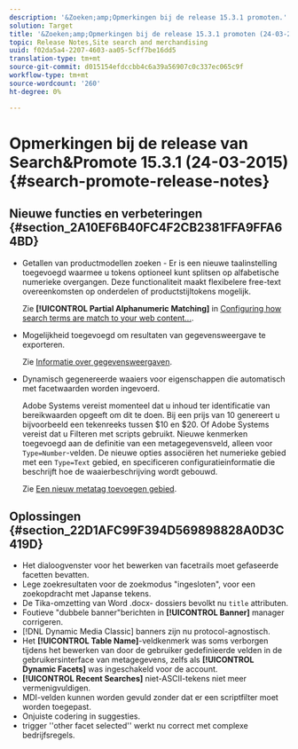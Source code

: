 ```yaml
---
description: '&Zoeken;amp;Opmerkingen bij de release 15.3.1 promoten.'
solution: Target
title: '&Zoeken;amp;Opmerkingen bij de release 15.3.1 promoten (24-03-2015)'
topic: Release Notes,Site search and merchandising
uuid: f02da5a4-2207-4603-aa05-5cff7be16dd5
translation-type: tm+mt
source-git-commit: d015154efdccbb4c6a39a56907c0c337ec065c9f
workflow-type: tm+mt
source-wordcount: '260'
ht-degree: 0%

---
```



# Opmerkingen bij de release van Search&amp;Promote 15.3.1 (24-03-2015){#search-promote-release-notes}

## Nieuwe functies en verbeteringen {#section_2A10EF6B40FC4F2CB2381FFA9FFA64BD}

* Getallen van productmodellen zoeken - Er is een nieuwe taalinstelling toegevoegd waarmee u tokens optioneel kunt splitsen op alfabetische numerieke overgangen. Deze functionaliteit maakt flexibelere free-text overeenkomsten op onderdelen of productstijltokens mogelijk.

   Zie **[!UICONTROL Partial Alphanumeric Matching]** in [Configuring how search terms are match to your web content...](../c-about-linguistics-menu/c-about-words-and-language.md#task_351A9144A51F4B41923BDBACDEF3B616).

* Mogelijkheid toegevoegd om resultaten van gegevensweergave te exporteren.

   Zie [Informatie over gegevensweergaven](../c-about-reports-menu/c-about-data-views.md#concept_DCA897D074464BC1861AA47B40CC86C3).

* Dynamisch gegenereerde waaiers voor eigenschappen die automatisch met facetwaarden worden ingevoerd.

   Adobe Systems vereist momenteel dat u inhoud ter identificatie van bereikwaarden opgeeft om dit te doen. Bij een prijs van 10 genereert u bijvoorbeeld een tekenreeks tussen $10 en $20. Of Adobe Systems vereist dat u Filteren met scripts gebruikt. Nieuwe kenmerken toegevoegd aan de definitie van een metagegevensveld, alleen voor `Type=Number`-velden. De nieuwe opties associëren het numerieke gebied met een `Type=Text` gebied, en specificeren configuratieinformatie die beschrijft hoe de waaierbeschrijving wordt gebouwd.

   Zie [Een nieuw metatag toevoegen gebied](../c-about-settings-menu/c-about-metadata-menu.md#task_6DF188C0FC7F4831A4444CA9AFA615E5).

## Oplossingen {#section_22D1AFC99F394D569898828A0D3C419D}

* Het dialoogvenster voor het bewerken van facetrails moet gefaseerde facetten bevatten.
* Lege zoekresultaten voor de zoekmodus &quot;ingesloten&quot;, voor een zoekopdracht met Japanse tekens.
* De Tika-omzetting van Word .docx- dossiers bevolkt nu `title` attributen.
* Foutieve &quot;dubbele banner&quot;berichten in **[!UICONTROL Banner]** manager corrigeren.
* [!DNL Dynamic Media Classic] banners zijn nu protocol-agnostisch.
* Het **[!UICONTROL Table Name]**-veldkenmerk was soms verborgen tijdens het bewerken van door de gebruiker gedefinieerde velden in de gebruikersinterface van metagegevens, zelfs als **[!UICONTROL Dynamic Facets]** was ingeschakeld voor de account.
* **[!UICONTROL Recent Searches]** niet-ASCII-tekens niet meer vermenigvuldigen.
* MDI-velden kunnen worden gevuld zonder dat er een scriptfilter moet worden toegepast.
* Onjuiste codering in suggesties.
* trigger &#39;&#39;other facet selected&#39;&#39; werkt nu correct met complexe bedrijfsregels.

